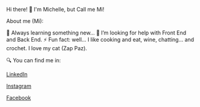Hi there! 👋
I'm Michelle, but Call me Mi! 

About me (Mi):

🌱 Always learning something new...
🤔 I’m looking for help with Front End and Back End.
⚡ Fun fact: well... I like cooking and eat, wine, chatting... and crochet. I love my cat (Zap Paz). 

🔍 You can find me in:

[LinkedIn](https://www.linkedin.com/in/mcmichellecruz/)

[Instagram](https://www.instagram.com/mcmichellecruz/)

[Facebook](https://www.facebook.com/mcmichellecruz-110814063834241)

